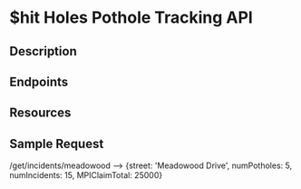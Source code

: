 # $hit Holes Pothole Tracking API

## Description

## Endpoints

## Resources

## Sample Request
/get/incidents/meadowood --> {street: 'Meadowood Drive', numPotholes: 5, numIncidents: 15, MPIClaimTotal: 25000}